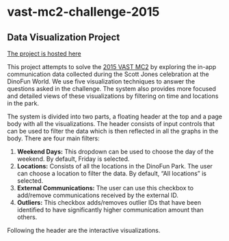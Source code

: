# vast-mc2-challenge-2015
## Data Visualization Project
[The project is hosted here](https://somya-bansal.github.io/vast-mc2-challenge-2015/)

This project attempts to solve the [2015 VAST MC2](https://vacommunity.org/2015+VAST+Challenge%3A+MC2) by exploring the in-app communication data collected during the Scott Jones celebration at the DinoFun World. We use five visualization techniques to answer the questions asked in the challenge. The system also provides more focused and detailed views of these visualizations by filtering on time and locations in the park.

The system is divided into two parts, a floating header at the top and a page body with all the visualizations. The header consists of input controls that can be used to filter the data which is then reflected in all the graphs in the body. There are four main filters:
1. **Weekend Days:** This dropdown can be used to choose the day of the weekend. By default, Friday is selected.
2. **Locations:** Consists of all the locations in the DinoFun Park. The user can choose a location to filter the data. By default, “All locations” is selected.
3. **External Communications:** The user can use this checkbox to add/remove communications received by the external ID.
4. **Outliers:** This checkbox adds/removes outlier IDs that have been identified to have significantly higher communication amount than others.

Following the header are the interactive visualizations.
